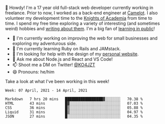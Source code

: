 👋 Howdy! I'm a 17 year old full-stack web developer currently working in freelance. Prior to now, I worked as a back-end engineer at [Camelot](https://camelot.fm). I also volunteer my development time to the [Knights of Academia](https://knightsofacademia.org) from time to time. I spend my free time exploring a variety of interesting (and sometimes weird) hobbies and [writing about them](https://ko4jzt.tech). I'm a big fan of [learning in public](https://github.com/ko4jzt/digital-garden)!

* 🔭 I'm currently working on improving the web for small businesses and exploring my adventurous side.
* 🌱 I'm currently learning Ruby on Rails and JAMstack.
* 🤔 I'm looking for help with the design of my [personal website](https://ko4jzt.tech).
* 💬 Ask me about Node.js and React and VS Code!
* 📫 Shoot me a DM on Twitter! [@KO4JZT](https://twitter.com/ko4jzt)
* 😄 Pronouns: he/him

Take a look at what I've been working in this week!

<!--START_SECTION:waka-->
```text
Week: 07 April, 2021 - 14 April, 2021

Markdown   7 hrs 20 mins   █████████████████▓░░░░░░░   70.38 % 
HTML       43 mins         █▓░░░░░░░░░░░░░░░░░░░░░░░   07.03 % 
CSS        36 mins         █▒░░░░░░░░░░░░░░░░░░░░░░░   05.88 % 
Liquid     31 mins         █▒░░░░░░░░░░░░░░░░░░░░░░░   04.97 % 
JSON       27 mins         █░░░░░░░░░░░░░░░░░░░░░░░░   04.35 % 
```
<!--END_SECTION:waka-->
